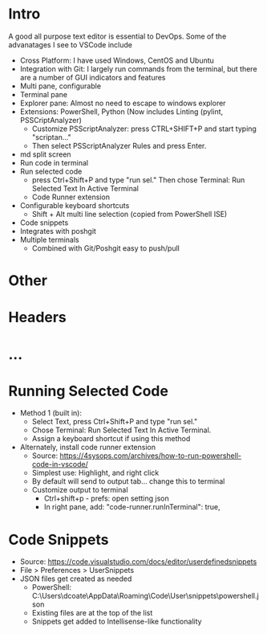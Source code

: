 # Intro
A good all purpose text editor is essential to DevOps. Some of the advanatages I see to VSCode include
* Cross Platform: I have used Windows, CentOS and Ubuntu
* Integration with Git: I largely run commands from the terminal, but there are a number of GUI indicators and features
* Multi pane, configurable
* Terminal pane
* Explorer pane: Almost no need to escape to windows explorer
* Extensions: PowerShell, Python  (Now includes Linting (pylint, PSSCriptAnalyzer)
  * Customize PSScriptAnalyzer:  press CTRL+SHIFT+P and start typing "scriptan…"
  * Then select PSScriptAnalyzer Rules and press Enter.
* md split screen
* Run code in terminal
* Run selected code
    * press Ctrl+Shift+P and type "run sel." Then chose Terminal: Run Selected Text In Active Terminal
    * Code Runner extension
* Configurable keyboard shortcuts
    * Shift + Alt multi line selection (copied from PowerShell ISE)
* Code snippets
* Integrates with poshgit
* Multiple terminals
    * Combined with Git/Poshgit easy to push/pull 

# Other

# Headers

# ...

# Running Selected Code
* Method 1 (built in):
  * Select Text, press Ctrl+Shift+P and type "run sel."
  * Chose Terminal: Run Selected Text In Active Terminal.
  * Assign a keyboard shortcut if using this method
* Alternately, install code runner extension
  * Source: https://4sysops.com/archives/how-to-run-powershell-code-in-vscode/
  * Simplest use: Highlight, and right click
  * By default will send to output tab… change this to terminal
  * Customize output to terminal
    * Ctrl+shift+p - prefs: open setting json
    * In right pane, add: "code-runner.runInTerminal": true,

# Code Snippets
* Source: https://code.visualstudio.com/docs/editor/userdefinedsnippets
* File > Preferences > UserSnippets
* JSON files get created as needed
    * PowerShell: C:\Users\dcoate\AppData\Roaming\Code\User\snippets\powershell.json
    * Existing files are at the top of the list
    * Snippets get added to Intellisense-like functionality